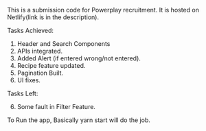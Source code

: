 This is a submission code for Powerplay recruitment. It is hosted on Netlify(link is in the description).

Tasks Achieved:

1. Header and Search Components
2. APIs integrated.
3. Added Alert (if entered wrong/not entered).
4. Recipe feature updated.
5. Pagination Built.
6. UI fixes.

Tasks Left:

6. Some fault in Filter Feature.

To Run the app,
Basically yarn start will do the job.
